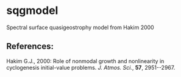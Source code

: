 # sqgmodel

Spectral surface quasigeostrophy model from Hakim 2000

## References:

Hakim G.J., 2000: Role of nonmodal growth and nonlinearity in cyclogenesis initial-value problems. *J. Atmos. Sci.*,  **57**,  2951--2967.
